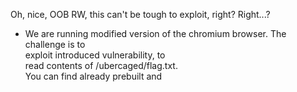 Oh, nice, OOB RW, this can't be tough to 
 exploit, right? Right...?                
                                          
 - We are running modified version of the 
 chromium browser. The challenge is to    
 exploit introduced vulnerability, to     
 read contents of /ubercaged/flag.txt.    
 You can find already prebuilt and
